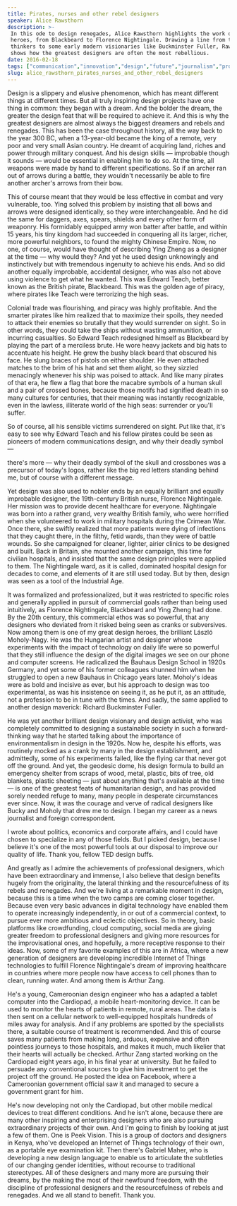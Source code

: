 ```yaml
---
title: Pirates, nurses and other rebel designers
speaker: Alice Rawsthorn
description: >-
 In this ode to design renegades, Alice Rawsthorn highlights the work of unlikely
 heroes, from Blackbeard to Florence Nightingale. Drawing a line from these bold
 thinkers to some early modern visionaries like Buckminster Fuller, Rawsthorn
 shows how the greatest designers are often the most rebellious.
date: 2016-02-18
tags: ["communication","innovation","design","future","journalism","product-design","public-health","history","sanitation","graphic-design"]
slug: alice_rawsthorn_pirates_nurses_and_other_rebel_designers
---
```


Design is a slippery and elusive phenomenon, which has meant different things at different
times. But all truly inspiring design projects have one thing in common: they began with a
dream. And the bolder the dream, the greater the design feat that will be required to
achieve it. And this is why the greatest designers are almost always the biggest dreamers
and rebels and renegades. This has been the case throughout history, all the way back to
the year 300 BC, when a 13-year-old became the king of a remote, very poor and very small
Asian country. He dreamt of acquiring land, riches and power through military conquest.
And his design skills — improbable though it sounds — would be essential in enabling him
to do so. At the time, all weapons were made by hand to different specifications. So if an
archer ran out of arrows during a battle, they wouldn't necessarily be able to fire
another archer's arrows from their bow.

This of course meant that they would be less effective in combat and very vulnerable, too.
Ying solved this problem by insisting that all bows and arrows were designed identically,
so they were interchangeable. And he did the same for daggers, axes, spears, shields and
every other form of weaponry. His formidably equipped army won batter after battle, and
within 15 years, his tiny kingdom had succeeded in conquering all its larger, richer, more
powerful neighbors, to found the mighty Chinese Empire. Now, no one, of course, would have
thought of describing Ying Zheng as a designer at the time — why would they? And yet he
used design unknowingly and instinctively but with tremendous ingenuity to achieve his
ends. And so did another equally improbable, accidental designer, who was also not above
using violence to get what he wanted. This was Edward Teach, better known as the British
pirate, Blackbeard. This was the golden age of piracy, where pirates like Teach were
terrorizing the high seas.

Colonial trade was flourishing, and piracy was highly profitable. And the smarter pirates
like him realized that to maximize their spoils, they needed to attack their enemies so
brutally that they would surrender on sight. So in other words, they could take the ships
without wasting ammunition, or incurring casualties. So Edward Teach redesigned himself as
Blackbeard by playing the part of a merciless brute. He wore heavy jackets and big hats to
accentuate his height. He grew the bushy black beard that obscured his face. He slung
braces of pistols on either shoulder. He even attached matches to the brim of his hat and
set them alight, so they sizzled menacingly whenever his ship was poised to attack. And
like many pirates of that era, he flew a flag that bore the macabre symbols of a human
skull and a pair of crossed bones, because those motifs had signified death in so many
cultures for centuries, that their meaning was instantly recognizable, even in the
lawless, illiterate world of the high seas: surrender or you'll suffer.

So of course, all his sensible victims surrendered on sight. Put like that, it's easy to
see why Edward Teach and his fellow pirates could be seen as pioneers of modern
communications design, and why their deadly symbol —

there's more — why their deadly symbol of the skull and crossbones was a precursor of
today's logos, rather like the big red letters standing behind me, but of course with a
different message.

Yet design was also used to nobler ends by an equally brilliant and equally improbable
designer, the 19th-century British nurse, Florence Nightingale. Her mission was to provide
decent healthcare for everyone. Nightingale was born into a rather grand, very wealthy
British family, who were horrified when she volunteered to work in military hospitals
during the Crimean War. Once there, she swiftly realized that more patients were dying of
infections that they caught there, in the filthy, fetid wards, than they were of battle
wounds. So she campaigned for cleaner, lighter, airier clinics to be designed and
built. Back in Britain, she mounted another campaign, this time for civilian hospitals, and
insisted that the same design principles were applied to them. The Nightingale ward, as it
is called, dominated hospital design for decades to come, and elements of it are still
used today. But by then, design was seen as a tool of the Industrial Age.

It was formalized and professionalized, but it was restricted to specific roles and
generally applied in pursuit of commercial goals rather than being used intuitively, as
Florence Nightingale, Blackbeard and Ying Zheng had done. By the 20th century, this
commercial ethos was so powerful, that any designers who deviated from it risked being
seen as cranks or subversives. Now among them is one of my great design heroes, the
brilliant László Moholy-Nagy. He was the Hungarian artist and designer whose experiments
with the impact of technology on daily life were so powerful that they still influence the
design of the digital images we see on our phone and computer screens. He radicalized the
Bauhaus Design School in 1920s Germany, and yet some of his former colleagues shunned him
when he struggled to open a new Bauhaus in Chicago years later. Moholy's ideas were as
bold and incisive as ever, but his approach to design was too experimental, as was his
insistence on seeing it, as he put it, as an attitude, not a profession to be in tune with
the times. And sadly, the same applied to another design maverick: Richard Buckminster
Fuller.

He was yet another brilliant design visionary and design activist, who was completely
committed to designing a sustainable society in such a forward-thinking way that he
started talking about the importance of environmentalism in design in the 1920s. Now he,
despite his efforts, was routinely mocked as a crank by many in the design establishment,
and admittedly, some of his experiments failed, like the flying car that never got off the
ground. And yet, the geodesic dome, his design formula to build an emergency shelter from
scraps of wood, metal, plastic, bits of tree, old blankets, plastic sheeting — just about
anything that's available at the time — is one of the greatest feats of humanitarian
design, and has provided sorely needed refuge to many, many people in desperate
circumstances ever since. Now, it was the courage and verve of radical designers like Bucky
and Moholy that drew me to design. I began my career as a news journalist and foreign
correspondent.

I wrote about politics, economics and corporate affairs, and I could have chosen to
specialize in any of those fields. But I picked design, because I believe it's one of the
most powerful tools at our disposal to improve our quality of life. Thank you, fellow TED
design buffs.

And greatly as I admire the achievements of professional designers, which have been
extraordinary and immense, I also believe that design benefits hugely from the
originality, the lateral thinking and the resourcefulness of its rebels and renegades. And
we're living at a remarkable moment in design, because this is a time when the two camps
are coming closer together. Because even very basic advances in digital technology have
enabled them to operate increasingly independently, in or out of a commercial context, to
pursue ever more ambitious and eclectic objectives. So in theory, basic platforms like
crowdfunding, cloud computing, social media are giving greater freedom to professional
designers and giving more resources for the improvisational ones, and hopefully, a more
receptive response to their ideas. Now, some of my favorite examples of this are in Africa,
where a new generation of designers are developing incredible Internet of Things
technologies to fulfill Florence Nightingale's dream of improving healthcare in countries
where more people now have access to cell phones than to clean, running water. And among
them is Arthur Zang.

He's a young, Cameroonian design engineer who has a adapted a tablet computer into the
Cardiopad, a mobile heart-monitoring device. It can be used to monitor the hearts of
patients in remote, rural areas. The data is then sent on a cellular network to
well-equipped hospitals hundreds of miles away for analysis. And if any problems are
spotted by the specialists there, a suitable course of treatment is recommended. And this
of course saves many patients from making long, arduous, expensive and often pointless
journeys to those hospitals, and makes it much, much likelier that their hearts will
actually be checked. Arthur Zang started working on the Cardiopad eight years ago, in his
final year at university. But he failed to persuade any conventional sources to give him
investment to get the project off the ground. He posted the idea on Facebook, where a
Cameroonian government official saw it and managed to secure a government grant for
him.

He's now developing not only the Cardiopad, but other mobile medical devices to treat
different conditions. And he isn't alone, because there are many other inspiring and
enterprising designers who are also pursuing extraordinary projects of their own. And I'm
going to finish by looking at just a few of them. One is Peek Vision. This is a group of
doctors and designers in Kenya, who've developed an Internet of Things technology of their
own, as a portable eye examination kit. Then there's Gabriel Maher, who is developing a
new design language to enable us to articulate the subtleties of our changing gender
identities, without recourse to traditional stereotypes. All of these designers and many
more are pursuing their dreams, by the making the most of their newfound freedom, with the
discipline of professional designers and the resourcefulness of rebels and renegades. And
we all stand to benefit. Thank you.

<!--
ad_duration=3.33
comment_count=17
event="TED2016"
external_start_time=0
has_talk_citation=1
intro_duration=11.82
is_subtitle_required="False"
is_talk_featured="True"
language="en"
language_swap="False"
native_language="en"
number_of_related_talks=6
number_of_speakers=1
number_of_subtitled_videos=27
number_of_tags=10
number_of_talk_download_languages=27
number_of_talk_more_resources=0
number_of_talk_recommendations=1
number_of_talks_take_actions=0
post_ad_duration=0.83
published_timestamp="2016-05-03 15:08:34"
recording_date="2016-02-18"
speaker_description="Design critic"
speaker_is_published=1
speaker_name="Alice Rawsthorn"
speaker_what_others_say="Alice Rawsthorn (is) the one, the only, the best design critic in the entire world."
talk_more_resources=[]
talk_name="Pirates, nurses and other rebel designers"
talk_recommendations_blurb="Check out reading resources curated by Alice Rawsthorn."
talks_tags=["communication","innovation","design","future","journalism","product-design","public-health","history","sanitation","graphic-design"]
talks_take_action=[]
url_audio="https://download.ted.com/talks/AliceRawsthorn_2016.mp3?apikey=acme-roadrunner"
url_photo_speaker="https://pe.tedcdn.com/images/ted/39b344be1bf51bebddf79c8ff20e1ff42a3efef6_254x191.jpg"
url_photo_talk="https://s3.amazonaws.com/talkstar-photos/uploads/9de13824-2ee5-46f5-a85f-25aeb8120c17/AlliceRawsthorn_2016-embed.jpg"
url_webpage="https://www.ted.com/talks/alice_rawsthorn_pirates_nurses_and_other_rebel_designers"
video_type_name="TED Stage Talk"
-->